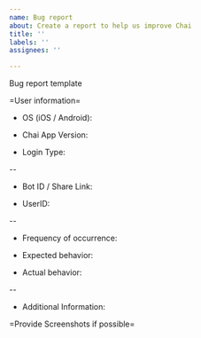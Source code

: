 ```yaml
---
name: Bug report
about: Create a report to help us improve Chai
title: ''
labels: ''
assignees: ''

---
```


Bug report template

=User information=

* OS (iOS / Android):

* Chai App Version:

* Login Type: 


--

* Bot ID / Share Link:


* UserID:
<!-- (Optional / please note this helps devs fix issues much faster, and without it may result in the whatever bug being reported going undiscovered for longer.) -->

--

* Frequency of occurrence: 

* Expected behavior:

* Actual behavior: 

--

* Additional Information:


=Provide Screenshots if possible=


<!-- Step 1: Open Chai
Step 2: Navigate over to your Account tab.
Step 3: Inside of your Account tab - click on "Settings", which can be found at the bottom of your Accounts Tab.
Step 4: Inside "Settings", you will find your User ID. You can tap on this to easily copy it.

To obtain Bot ID / Share Link

Step 1: Open Chai
Step 2: Navigate to the chat relevant to the bot you feel should be reported / is bugged.
Step 3: Navigate to the top right of the screen, Tap on the Three Dots. 
Step 4: Tap "Share" and copy the link.

Example: chai.ml/chat/share/_bot_1122334455... -->
